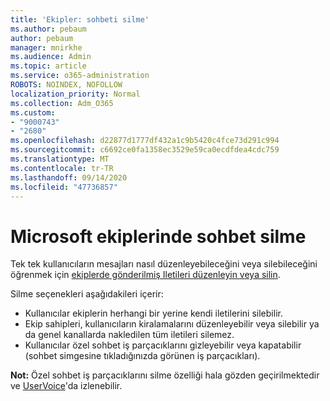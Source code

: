 ```yaml
---
title: 'Ekipler: sohbeti silme'
ms.author: pebaum
author: pebaum
manager: mnirkhe
ms.audience: Admin
ms.topic: article
ms.service: o365-administration
ROBOTS: NOINDEX, NOFOLLOW
localization_priority: Normal
ms.collection: Adm_O365
ms.custom:
- "9000743"
- "2680"
ms.openlocfilehash: d22877d1777df432a1c9b5420c4fce73d291c994
ms.sourcegitcommit: c6692ce0fa1358ec3529e59ca0ecdfdea4cdc759
ms.translationtype: MT
ms.contentlocale: tr-TR
ms.lasthandoff: 09/14/2020
ms.locfileid: "47736857"
---
```

# <a name="delete-a-chat-in-microsoft-teams"></a>Microsoft ekiplerinde sohbet silme

Tek tek kullanıcıların mesajları nasıl düzenleyebileceğini veya silebileceğini öğrenmek için [ekiplerde gönderilmiş Iletileri düzenleyin veya silin](https://support.office.com/article/5f1fe604-a900-4a07-b8b7-8cf70ed6b263). 

Silme seçenekleri aşağıdakileri içerir:

- Kullanıcılar ekiplerin herhangi bir yerine kendi iletilerini silebilir.
- Ekip sahipleri, kullanıcıların kiralamalarını düzenleyebilir veya silebilir ya da genel kanallarda nakledilen tüm iletileri silemez.
- Kullanıcılar özel sohbet iş parçacıklarını gizleyebilir veya kapatabilir (sohbet simgesine tıkladığınızda görünen iş parçacıkları).

**Not:** Özel sohbet iş parçacıklarını silme özelliği hala gözden geçirilmektedir ve [UserVoice](https://microsoftteams.uservoice.com/forums/555103-public/suggestions/33535006-delete-private-chat-threads)'da izlenebilir. 